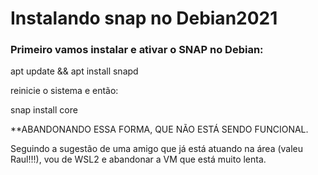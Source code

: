 # Instalando snap no Debian2021

### Primeiro vamos instalar e ativar o SNAP no Debian:

apt update && apt install snapd

reinicie o sistema e então:

snap install core

**ABANDONANDO ESSA FORMA, QUE NÃO ESTÁ SENDO FUNCIONAL.

Seguindo a sugestão de uma amigo que já está atuando na área (valeu Raul!!!), vou de WSL2 e abandonar a VM que está muito lenta.

